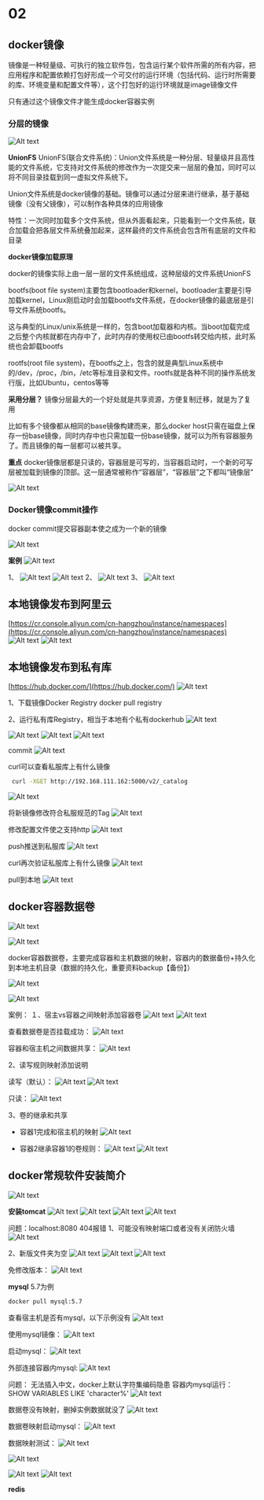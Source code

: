 # 02

## docker镜像
镜像是一种轻量级、可执行的独立软件包，包含运行某个软件所需的所有内容，把应用程序和配置依赖打包好形成一个可交付的运行环境（包括代码、运行时所需要的库、环境变量和配置文件等），这个打包好的运行环境就是image镜像文件

只有通过这个镜像文件才能生成docker容器实例

### 分层的镜像
![Alt text](image-44.png)

**UnionFS**
UnionFS(联合文件系统)：Union文件系统是一种分层、轻量级并且高性能的文件系统，它支持对文件系统的修改作为一次提交来一层层的叠加，同时可以将不同目录挂载到同一虚拟文件系统下。

Union文件系统是docker镜像的基础。镜像可以通过分层来进行继承，基于基础镜像（没有父镜像），可以制作各种具体的应用镜像

特性：一次同时加载多个文件系统，但从外面看起来，只能看到一个文件系统，联合加载会把各层文件系统叠加起来，这样最终的文件系统会包含所有底层的文件和目录

**docker镜像加载原理**

docker的镜像实际上由一层一层的文件系统组成，这种层级的文件系统UnionFS

bootfs(boot file system)主要包含bootloader和kernel，bootloader主要是引导加载kernel，Linux刚启动时会加载bootfs文件系统，在docker镜像的最底层是引导文件系统bootfs。

这与典型的Linux/unix系统是一样的，包含boot加载器和内核。当boot加载完成之后整个内核就都在内存中了，此时内存的使用权已由bootfs转交给内核，此时系统也会卸载bootfs

rootfs(root file system)，在bootfs之上，包含的就是典型Linux系统中的/dev，/proc，/bin，/etc等标准目录和文件。rootfs就是各种不同的操作系统发行版，比如Ubuntu，centos等等

**采用分层？**
镜像分层最大的一个好处就是共享资源，方便复制迁移，就是为了复用

比如有多个镜像都从相同的base镜像构建而来，那么docker host只需在磁盘上保存一份base镜像，同时内存中也只需加载一份base镜像，就可以为所有容器服务了。而且镜像的每一层都可以被共享。

**重点**
docker镜像层都是只读的，容器层是可写的，当容器启动时，一个新的可写层被加载到镜像的顶部。这一层通常被称作“容器层”，“容器层”之下都叫“镜像层”

![Alt text](image-45.png)

### Docker镜像commit操作
docker commit提交容器副本使之成为一个新的镜像

![Alt text](image-46.png)

**案例**
![Alt text](image-47.png)

1、
![Alt text](image-48.png)
![Alt text](image-49.png)
2、
![Alt text](image-50.png)
3、
![Alt text](image-51.png)

## 本地镜像发布到阿里云
[https://cr.console.aliyun.com/cn-hangzhou/instance/namespaces](https://cr.console.aliyun.com/cn-hangzhou/instance/namespaces)
![Alt text](image-52.png)
![Alt text](image-53.png)

## 本地镜像发布到私有库
[https://hub.docker.com/](https://hub.docker.com/)
![Alt text](image-54.png)

1、下载镜像Docker Registry
docker pull registry

2、运行私有库Registry，相当于本地有个私有dockerhub
![Alt text](image-55.png)

![Alt text](image-56.png)
![Alt text](image-57.png)
![Alt text](image-58.png)

commit
![Alt text](image-59.png)

curl可以查看私服库上有什么镜像
```bash
 curl -XGET http://192.168.111.162:5000/v2/_catalog
```
![Alt text](image-60.png)

将新镜像修改符合私服规范的Tag
![Alt text](image-61.png)

修改配置文件使之支持http
![Alt text](image-62.png)

push推送到私服库
![Alt text](image-63.png)

curl再次验证私服库上有什么镜像
![Alt text](image-64.png)

pull到本地
![Alt text](image-65.png)

## docker容器数据卷
![Alt text](image-66.png)

![Alt text](image-67.png)

docker容器数据卷，主要完成容器和主机数据的映射，容器内的数据备份+持久化到本地主机目录（数据的持久化，重要资料backup【备份】）

![Alt text](image-68.png)

![Alt text](image-69.png)

案例：
１、宿主vs容器之间映射添加容器卷
![Alt text](image-70.png)
![Alt text](image-71.png)

查看数据卷是否挂载成功：
![Alt text](image-72.png)

容器和宿主机之间数据共享：
![Alt text](image-73.png)


2、读写规则映射添加说明

读写（默认）：
![Alt text](image-74.png)
![Alt text](image-75.png)

只读：
![Alt text](image-76.png)


3、卷的继承和共享
 - 容器1完成和宿主机的映射
 ![Alt text](image-77.png)
 
 - 容器2继承容器1的卷规则：
 ![Alt text](image-78.png)
 ![Alt text](image-79.png)


## docker常规软件安装简介
![Alt text](image-80.png)

**安装tomcat**
![Alt text](image-81.png)
![Alt text](image-82.png)
![Alt text](image-83.png)
![Alt text](image-84.png)

问题：localhost:8080 404报错
1、可能没有映射端口或者没有关闭防火墙
![Alt text](image-85.png)

2、新版文件夹为空
![Alt text](image-86.png)
![Alt text](image-87.png)
![Alt text](image-88.png)

免修改版本：
![Alt text](image-89.png)


**mysql**
5.7为例

```bash
docker pull mysql:5.7
```
查看宿主机是否有mysql，以下示例没有
![Alt text](image-90.png)

使用mysql镜像：
![Alt text](image-91.png)

启动mysql：
![Alt text](image-92.png)

外部连接容器内mysql:
![Alt text](image-93.png)

问题：
无法插入中文，docker上默认字符集编码隐患
容器内mysql运行： SHOW VARIABLES LIKE 'character%'
![Alt text](image-94.png)

数据卷没有映射，删掉实例数据就没了
![Alt text](image-95.png)

数据卷映射启动mysql：
![Alt text](image-96.png)

数据映射测试：
![Alt text](image-97.png)

![Alt text](image-98.png)

![Alt text](image-99.png)
![Alt text](image-100.png)




**redis**



